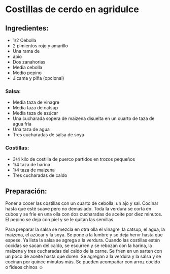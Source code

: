 # Costillas de cerdo en agridulce

## Ingredientes:
- 1/2 Cebolla
- 2 pimientos rojo y amarillo
- Una rama de
-  apio
- Dos zanahorias 
- Media cebolla 
- Medio pepino
- Jicama y piña (opcional)

### Salsa:
- Media taza de vinagre
- Media taza de catsup
- Media taza de azúcar 
- Una cucharada sopera de maizena disuelta en un cuarto de taza de agua fría
- Una taza de agua
- Tres cucharadas de salsa de soya

### Costillas:
- 3/4 kilo de costilla de puerco partidos en trozos pequeños 
- 1/4 taza de harina
- 1/4 taza de maizena
- Tres cucharadas de  caldo 

## Preparación:
Poner a cocer las costillas con un cuarto de cebolla, un ajo y sal. Cocinar hasta que esté suave pero no demasiado.  Toda la verdura se corta en cubos y se fríe en una olla con dos cucharadas de aceite por diez minutos. El pepino se deja con piel y se le quitan las semillas

Para preparar la salsa se mezcla en otra olla el vinagre,  la catsup, el agua, la maizena,  el azúcar y la soya. Se pone a la lumbre y se deja hervr hasta que espese.  Ya lista la salsa se agrega a la verdura. Cuando las costillas estén cocidas se sacan del caldo, se escurren y se rebozan con la harina, la maizena y tres cucharadas  del caldo de la carne. Se fríen en un sarten con un poco de aceite hasta que doren. Se agregan a la verdura y la salsa y se cocinan por quince minutos más. Se pueden acompañar con arroz cocido o fideos chinos ☺
